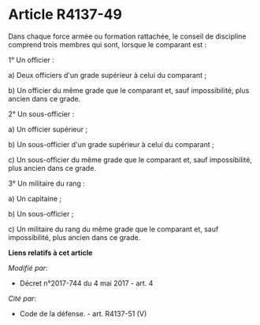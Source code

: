 # Article R4137-49

Dans chaque force armée ou formation rattachée, le conseil de discipline comprend trois membres qui sont, lorsque le
comparant est :

1° Un officier :

a) Deux officiers d'un grade supérieur à celui du comparant ;

b) Un officier du même grade que le comparant et, sauf impossibilité, plus ancien dans ce grade.

2° Un sous-officier :

a) Un officier supérieur ;

b) Un sous-officier d'un grade supérieur à celui du comparant ;

c) Un sous-officier du même grade que le comparant et, sauf impossibilité, plus ancien dans ce grade.

3° Un militaire du rang :

a) Un capitaine ;

b) Un sous-officier ;

c) Un militaire du rang du même grade que le comparant et, sauf impossibilité, plus ancien dans ce grade.

**Liens relatifs à cet article**

_Modifié par_:

  - Décret n°2017-744 du 4 mai 2017 - art. 4

_Cité par_:

  - Code de la défense. - art. R4137-51 (V)
